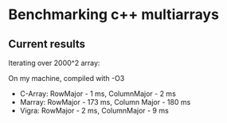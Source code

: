 # Benchmarking c++ multiarrays

## Current results

Iterating over 2000^2 array:

On my machine, compiled with -O3

* C-Array: RowMajor - 1 ms,   ColumnMajor - 2 ms
* Marray:  RowMajor - 173 ms, Column Major - 180 ms
* Vigra:   RowMajor - 2 ms, ColumnMajor - 9 ms
